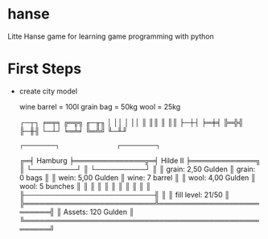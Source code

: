 # hanse
Litte Hanse game for learning game programming with python

First Steps
===========
* create city model

    wine barrel = 100l
    grain bag = 50kg
    wool = 25kg

    ┌─┬┐ ╒═╤╕ ╔═╦╗ ╓─╥╖
    │ ││ │ ││ ║ ║║ ║ ║║
    ├─┼┤ ╞═╪╡ ╠═╬╣ ╟─╫╢
    └─┴┘ ╘═╧╛ ╚═╩╝ ╙─╨╜

      ┌─────────┐                ┌──────────┐
    ╔═╡ Hamburg ╞══════════════╦═╡ Hilde II ╞═════════════╗
    ║ └─────────┘              ║ └──────────┘             ║
    ║ grain: 2,50 Gulden       ║ grain:   0 bags          ║
    ║ wein:  5,00 Gulden       ║ wine:    7 barrel        ║
    ║ wool:  4,00 Gulden       ║ wool:    5 bunches       ║
    ║                          ║                          ║
    ║                          ║                          ║
    ║                          ║                          ║
    ║                          ╟──────────────────────────╢
    ║                          ║ fill level: 21/50        ║
    ╠══════════════════════════╩══════════════════════════╣
    ║ Assets: 120 Gulden                                  ║
    ╚═════════════════════════════════════════════════════╝

